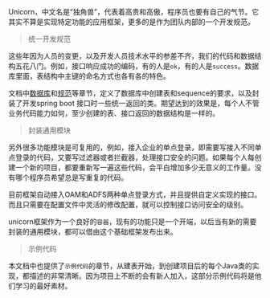 

Unicorn，中文名是“独角兽”，代表着高贵和高傲，程序员也要有自己的气节。它其实不算是实现特定功能的应用框架，更多的是作为团队内部的一个开发规范。



> 统一开发规范

这些年因为人员的变更，以及开发人员技术水平的参差不齐，我们的代码和数据结构五花八门。例如，接口响应成功的编码，有的人是`ok`，有的人是`success`。数据库里面，表结构中主键的命名方式也各有各的特色。

文档中[数据库](../database/table.md)和[规范](../standard/response.md)等章节，定义了数据库中创建表和sequence的要求，以及封装了开发spring boot 接口时一些统一返回的类。期望达到的效果是，每个人不管业务代码能力如何，至少创建的表、接口返回的数据结构是一样的。

> 封装通用模块

另外很多功能模块是可复用的，例如，接入企业的单点登录，即需要写接入不同单点登录的代码，又要写过滤器或者拦截器，处理接口安全的问题。如果每个人每创建一个新的项目，都要重新写一遍这些代码，会平白增加多少无意义的工作量。没有哪个程序员希望总是写重复的代码。

目前框架自动接入OAM和ADFS两种单点登录方式，并且提供自定义实现的接口。而且只需要在配置文件中灵活的修改配置，就可以控制接口访问安全的级别。

unicorn框架作为一个良好的`容器`，现有的功能只是一个开端，以后当有新的需要封装的通用模块，都可以借由这个基础框架发布出来。

> 示例代码

本文档中也提供了`示例代码`的章节，从建表开始，到创建项目后的每个Java类的实现，都描述的非常清晰。因为项目上不断的会有新人加入，这部分示例代码将是他们学习的最好素材。



